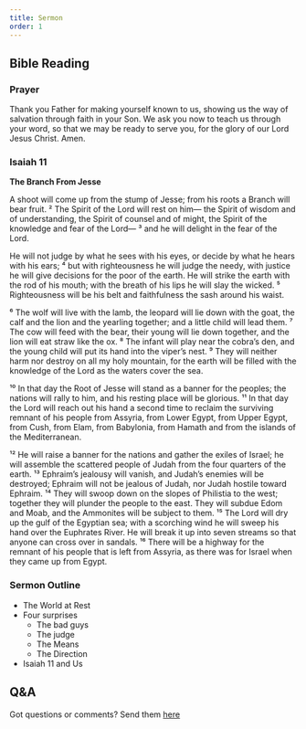 ```yaml
---
title: Sermon 
order: 1
---
```


## Bible Reading

### Prayer
Thank you Father for making yourself known to us, showing us the way of salvation through faith in your Son. We ask you now to teach us through your word, so that we may be ready to serve you, for the glory of our Lord Jesus Christ. Amen.


### Isaiah 11

**The Branch From Jesse**

A shoot will come up from the stump of Jesse;
from his roots a Branch will bear fruit.
² The Spirit of the Lord will rest on him—
the Spirit of wisdom and of understanding,
the Spirit of counsel and of might,
the Spirit of the knowledge and fear of the Lord—
³ and he will delight in the fear of the Lord.

He will not judge by what he sees with his eyes,
or decide by what he hears with his ears;
⁴ but with righteousness he will judge the needy,
with justice he will give decisions for the poor of the earth.
He will strike the earth with the rod of his mouth;
with the breath of his lips he will slay the wicked.
⁵ Righteousness will be his belt
and faithfulness the sash around his waist.

⁶ The wolf will live with the lamb,
the leopard will lie down with the goat,
the calf and the lion and the yearling together;
and a little child will lead them.
⁷ The cow will feed with the bear,
their young will lie down together,
and the lion will eat straw like the ox.
⁸ The infant will play near the cobra’s den,
and the young child will put its hand into the viper’s nest.
⁹ They will neither harm nor destroy
on all my holy mountain,
for the earth will be filled with the knowledge of the Lord
as the waters cover the sea.

¹⁰ In that day the Root of Jesse will stand as a banner for the peoples; the nations will rally to him, and his resting place will be glorious. ¹¹ In that day the Lord will reach out his hand a second time to reclaim the surviving remnant of his people from Assyria, from Lower Egypt, from Upper Egypt, from Cush, from Elam, from Babylonia, from Hamath and from the islands of the Mediterranean.

¹² He will raise a banner for the nations
and gather the exiles of Israel;
he will assemble the scattered people of Judah
from the four quarters of the earth.
¹³ Ephraim’s jealousy will vanish,
and Judah’s enemies will be destroyed;
Ephraim will not be jealous of Judah,
nor Judah hostile toward Ephraim.
¹⁴ They will swoop down on the slopes of Philistia to the west;
together they will plunder the people to the east.
They will subdue Edom and Moab,
and the Ammonites will be subject to them.
¹⁵ The Lord will dry up
the gulf of the Egyptian sea;
with a scorching wind he will sweep his hand
over the Euphrates River.
He will break it up into seven streams
so that anyone can cross over in sandals.
¹⁶ There will be a highway for the remnant of his people
that is left from Assyria,
as there was for Israel
when they came up from Egypt.




### Sermon Outline

- The World at Rest
- Four surprises
    - The bad guys
    - The judge
    - The Means
    - The Direction 
- Isaiah 11 and Us 



## Q&A
Got questions or comments? Send them [here](https://tinyurl.com/SGHACQuestionsAnswers)
